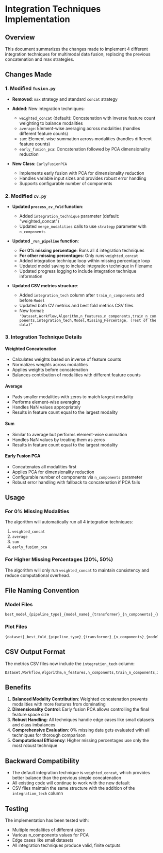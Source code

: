 # Integration Techniques Implementation

## Overview
This document summarizes the changes made to implement 4 different integration techniques for multimodal data fusion, replacing the previous concatenation and max strategies.

## Changes Made

### 1. Modified `fusion.py`
- **Removed**: `max` strategy and standard `concat` strategy
- **Added**: New integration techniques:
  - `weighted_concat` (default): Concatenation with inverse feature count weighting to balance modalities
  - `average`: Element-wise averaging across modalities (handles different feature counts)
  - `sum`: Element-wise summation across modalities (handles different feature counts)
  - `early_fusion_pca`: Concatenation followed by PCA dimensionality reduction

- **New Class**: `EarlyFusionPCA`
  - Implements early fusion with PCA for dimensionality reduction
  - Handles variable input sizes and provides robust error handling
  - Supports configurable number of components

### 2. Modified `cv.py`
- **Updated `process_cv_fold` function**:
  - Added `integration_technique` parameter (default: "weighted_concat")
  - Updated `merge_modalities` calls to use `strategy` parameter with `n_components`

- **Updated `_run_pipeline` function**:
  - **For 0% missing percentage**: Runs all 4 integration techniques
  - **For other missing percentages**: Only runs `weighted_concat`
  - Added integration technique loop within missing percentage loop
  - Updated model saving to include integration technique in filename
  - Updated progress logging to include integration technique information

- **Updated CSV metrics structure**:
  - Added `integration_tech` column after `train_n_components` and before `Model`
  - Updated both CV metrics and best fold metrics CSV files
  - New format: `"Dataset,Workflow,Algorithm,n_features,n_components,train_n_components,integration_tech,Model,Missing_Percentage, (rest of the data)"`

### 3. Integration Technique Details

#### Weighted Concatenation
- Calculates weights based on inverse of feature counts
- Normalizes weights across modalities
- Applies weights before concatenation
- Balances contribution of modalities with different feature counts

#### Average
- Pads smaller modalities with zeros to match largest modality
- Performs element-wise averaging
- Handles NaN values appropriately
- Results in feature count equal to the largest modality

#### Sum
- Similar to average but performs element-wise summation
- Handles NaN values by treating them as zeros
- Results in feature count equal to the largest modality

#### Early Fusion PCA
- Concatenates all modalities first
- Applies PCA for dimensionality reduction
- Configurable number of components via `n_components` parameter
- Robust error handling with fallback to concatenation if PCA fails

## Usage

### For 0% Missing Modalities
The algorithm will automatically run all 4 integration techniques:
1. `weighted_concat`
2. `average` 
3. `sum`
4. `early_fusion_pca`

### For Higher Missing Percentages (20%, 50%)
The algorithm will only run `weighted_concat` to maintain consistency and reduce computational overhead.

## File Naming Convention

### Model Files
```
best_model_{pipeline_type}_{model_name}_{transformer}_{n_components}_{missing_percentage}_{integration_technique}.pkl
```

### Plot Files
```
{dataset}_best_fold_{pipeline_type}_{transformer}_{n_components}_{model_name}_{missing_percentage}_{integration_technique}
```

## CSV Output Format

The metrics CSV files now include the `integration_tech` column:

```csv
Dataset,Workflow,Algorithm,n_features,n_components,train_n_components,integration_tech,Model,Missing_Percentage,accuracy,precision,recall,f1,auc,mcc,train_time,early_stopping_used,best_validation_score,stopped_epoch,patience_used
```

## Benefits

1. **Balanced Modality Contribution**: Weighted concatenation prevents modalities with more features from dominating
2. **Dimensionality Control**: Early fusion PCA allows controlling the final feature space size
3. **Robust Handling**: All techniques handle edge cases like small datasets and class imbalances
4. **Comprehensive Evaluation**: 0% missing data gets evaluated with all techniques for thorough comparison
5. **Computational Efficiency**: Higher missing percentages use only the most robust technique

## Backward Compatibility

- The default integration technique is `weighted_concat`, which provides better balance than the previous simple concatenation
- All existing code will continue to work with the new default
- CSV files maintain the same structure with the addition of the `integration_tech` column

## Testing

The implementation has been tested with:
- Multiple modalities of different sizes
- Various n_components values for PCA
- Edge cases like small datasets
- All integration techniques produce valid, finite outputs 